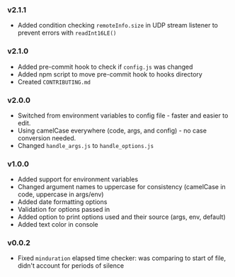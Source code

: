 ### v2.1.1
- Added condition checking `remoteInfo.size` in UDP stream listener to prevent errors with `readInt16LE()`

### v2.1.0
- Added pre-commit hook to check if `config.js` was changed
- Added npm script to move pre-commit hook to hooks directory
- Created `CONTRIBUTING.md`

### v2.0.0
- Switched from environment variables to config file - faster and easier to edit.
- Using camelCase everywhere (code, args, and config) - no case conversion needed.
- Changed `handle_args.js` to `handle_options.js`

### v1.0.0
- Added support for environment variables
- Changed argument names to uppercase for consistency (camelCase in code, uppercase in args/env)
- Added date formatting options
- Validation for options passed in
- Added option to print options used and their source (args, env, default)
- Added text color in console

### v0.0.2
- Fixed `minduration` elapsed time checker: was comparing to start of file, didn't account for periods of silence
